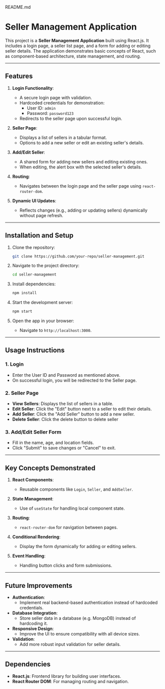  README.md

# Seller Management Application

This project is a **Seller Management Application** built using React.js. It includes a login page, a seller list page, and a form for adding or editing seller details. The application demonstrates basic concepts of React, such as component-based architecture, state management, and routing.

---

## Features

1. **Login Functionality**:
   - A secure login page with validation.
   - Hardcoded credentials for demonstration:
     - User ID: `admin`
     - Password: `password123`
   - Redirects to the seller page upon successful login.

2. **Seller Page**:
   - Displays a list of sellers in a tabular format.
   - Options to add a new seller or edit an existing seller's details.

3. **Add/Edit Seller**:
   - A shared form for adding new sellers and editing existing ones.
   - When editing, the  alert box with the selected seller's details.

4. **Routing**:
   - Navigates between the login page and the seller page using `react-router-dom`.

5. **Dynamic UI Updates**:
   - Reflects changes (e.g., adding or updating sellers) dynamically without page refresh.


---

## Installation and Setup

1. Clone the repository:
   ```bash
   git clone https://github.com/your-repo/seller-management.git
   ```

2. Navigate to the project directory:
   ```bash
   cd seller-management
   ```

3. Install dependencies:
   ```bash
   npm install
   ```

4. Start the development server:
   ```bash
   npm start
   ```

5. Open the app in your browser:
   - Navigate to `http://localhost:3000`.

---

## Usage Instructions

### 1. Login
- Enter the User ID and Password as mentioned above.
- On successful login, you will be redirected to the Seller page.

### 2. Seller Page
- **View Sellers**: Displays the list of sellers in a table.
- **Edit Seller**: Click the "Edit" button next to a seller to edit their details.
- **Add Seller**: Click the "Add Seller" button to add a new seller.
- **Delete Seller**: Click the delete button to delete seller

### 3. Add/Edit Seller Form
- Fill in the name, age, and location fields.
- Click "Submit" to save changes or "Cancel" to exit.

---

## Key Concepts Demonstrated

1. **React Components**:
   - Reusable components like `Login`, `Seller`, and `AddSeller`.

2. **State Management**:
   - Use of `useState` for handling local component state.

3. **Routing**:
   - `react-router-dom` for navigation between pages.

4. **Conditional Rendering**:
   - Display the form dynamically for adding or editing sellers.

5. **Event Handling**:
   - Handling button clicks and form submissions.

---

## Future Improvements

- **Authentication**:
  - Implement real backend-based authentication instead of hardcoded credentials.
- **Database Integration**:
  - Store seller data in a database (e.g. MongoDB) instead of hardcoding it.
- **Responsive Design**:
  - Improve the UI to ensure compatibility with all device sizes.
- **Validation**:
  - Add more robust input validation for seller details.

---

## Dependencies

- **React.js**: Frontend library for building user interfaces.
- **React Router DOM**: For managing routing and navigation.


